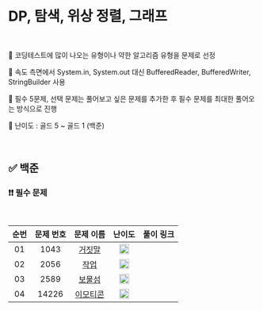 # DP, 탐색, 위상 정렬, 그래프

<br/>

📌 코딩테스트에 많이 나오는 유형이나 약한 알고리즘 유형을 문제로 선정

📌 속도 측면에서 System.in, System.out 대신 BufferedReader, BufferedWriter, StringBuilder 사용

📌 필수 5문제, 선택 문제는 풀어보고 싶은 문제를 추가한 후 필수 문제를 최대한 풀어오는 방식으로 진행

📌 난이도 : 골드 5 ~ 골드 1 (백준)

<br/>

## ✅ 백준

### ❗❗ 필수 문제

<br/>

순번 | 문제 번호 | 문제 이름 | 난이도 | 풀이 링크
:---: | :---: | :---: | :---: | :---: 
01 | 1043 | [거짓말](https://www.acmicpc.net/problem/1043) | <img src="https://static.solved.ac/tier_small/12.svg" width=20px> | []()
02 | 2056 | [작업](https://www.acmicpc.net/problem/2056) | <img src="https://static.solved.ac/tier_small/12.svg" width=20px> | []()
03 | 2589 | [보물섬](https://www.acmicpc.net/problem/2589) | <img src="https://static.solved.ac/tier_small/11.svg" width=20px> | []()
04 | 14226 | [이모티콘](https://www.acmicpc.net/problem/14226) | <img src="https://static.solved.ac/tier_small/12.svg" width=20px> | []()